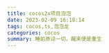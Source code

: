 ```yaml
---
title: cocos2x项目泡泡
date: 2023-02-09 16:18:14
tags: cocos,ts,泡泡龙
categories: cocos
summary: 睡前原谅一切，醒来便是重生
---
```

